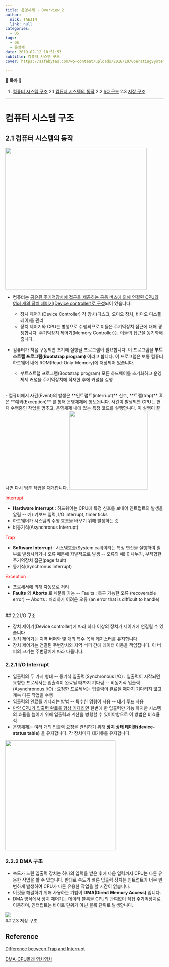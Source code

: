 ```yaml
---
title: 운영체제 - Overview_2
author:
  nick: TAEJIN
  link: null
categories:
  - OS
tags:
  - OS
  - 운영체
date: 2019-02-12 18:51:53
subtitle: 컴퓨터 시스템 구조
cover: https://safebytes.com/wp-content/uploads/2016/10/OperatingSystem-min.jpg

---
```


:book: **목차** :book:

1. [컴퓨터 시스템 구조](#컴퓨터-시스템-구조)
   2.1 [컴퓨터 시스템의 동작](#21-컴퓨터-시스템의-동작)
   2.2 [I/O 구조](#22-io-구조)
   2.3 [저장 구조](#23-저장-구조)

------

# 컴퓨터 시스템 구조

## 2.1 컴퓨터 시스템의 동작

<img style="height:450px; align:center;" src="https://i.imgur.com/8JAIHTg.png">

- 컴퓨터는 <u>공유된 주기억장치에 접근을 제공하는 공통 버스에 의해 연결된 CPU와 여러 개의 장치 제어기(Device controller)로 구성</u>되어 있습니다.

  - 장치 제어기(Device Controller)
    각 장치(디스크, 오디오 장치, 비디오 디스플레이)를 관리
  - 장치 제어기와 CPU는 병행으로 수행되므로 이들은 주기억장치 접근에 대해 경쟁합니다. 주기억장치 제어기(Memory Controller)는 이들의 접근을 동기화해줍니다.

- 컴퓨터가 처음 구동되면 초기에 실행될 프로그램이 필요합니다. 이 프로그램을 **부트스트랩 프로그램(Bootstrap program)** 이라고 합니다. 이 프로그램은 보통 컴퓨터 하드웨어 내에 ROM(Read-Only-Memory)에 저장되어 있습니다.

  - 부트스트랩 프로그램(Bootstrap program)
    모든 하드웨어를 초기화하고 운영체제 커널을 주기억장치에 적재한 후에 커널을 실행


<br>
- 컴퓨터에서 사건(Event)의 발생은 **인트럽트(interrupt)** 신호, **트랩(trap)** 혹은 **예외(Exception)** 를 통해 운영체제에 통보됩니다. 사건이 발생되면 CPU는 현재 수행중인 작업을 멈추고, 운영체제 내에 있는 특정 코드를 실행합니다. 이 실행이 끝나면 다시 멈춘 작업을 재개합니다.

<img height="250px" src="http://pediaa.com/wp-content/uploads/2018/08/Difference-Between-Trap-and-Interrupt_Figure-1.png">

<span style="color:red">Interrupt</span>

- **Hardware Interrupt** : 하드웨어는 CPU에 특정 신호를 보내어 인트럽트의 발생을 알림
  -- 예) 키보드 입력, I/O interrupt, timer ticks
- 하드웨어가 시스템의 수행 흐름을 바꾸기 위해 발생하는 것
- 비동기식(Asynchronus Interrupt)



<span style="color:red">Trap</span>

- **Software Interrupt** : 시스템호출(System call)이라는 특정 연산을 실행하여 일부로 발생시키거나 오류 때문에 자발적으로 발생
  -- 오류의 예) 0 나누기, 부적합한 주기억장치 접근(page fault)
- 동기식(Synchronus Interrupt)



<span style="color:red">Exception</span>

- 프로세서에 의해 자동으로 처리
- **Faults** 와 **Aborts** 로 세분화 가능
  -- Faults : 복구 가능한 오류 (recoverable error)
  -- Aborts : 처리하기 어려운 오류 (an error that is difficult to handle)


<br>
## 2.2 I/O 구조

- 장치 제어기(Device controller)에 따라 하나 이상의 장치가 제이거에 연결될 수 있습니다
- 장치 제어기는 지역 버퍼와 몇 개의 특수 목적 레지스터를 유지합니다
- 장치 제어기는 연결된 주변장치와 지역 버퍼 간에 데이터 이동을 책임집니다. 이 버퍼의 크기는 주변장치에 따라 다릅니다.



### 2.2.1 I/O Interrupt

- 입출력의 두 가지 형태
  -- 동기식 입출력(Synchronous I/O) : 입출력이 시작되면 요청한 프로세서는 입출력이 완료될 때까지 기다림
  -- 비동기식 입출력(Asynchronous I/O) : 요청한 프로세서는 입출력이 완료될 때까지 기다리지 않고 계속 다른 작업을 수행
- 입출력의 완료를 기다리는 방법
  -- 특수한 명령어 사용
  -- 대기 루프 사용
- <u>만약 CPU가 입출력 완료를 항상 기다리면</u> 한번에 한 입출력만 가능
  하지만 시스템의 효율을 높이기 위해 입출력과 계산을 병행할 수 있어야함으로 이 방법은 비효율적
- 운영체제는 여러 개의 입출력 요청을 관리하기 위해 **장치 상태 테이블(device-status table)** 을 유지합니다. 각 장치마다 대기큐를 유지합니다.

<img height="350px" src="https://www.cs.uic.edu/~jbell/CourseNotes/OperatingSystems/images/Chapter13/13_09_DeviceStatusTable.jpg">



### 2.2.2 DMA 구조

- 속도가 느린 입출력 장치는 하나의 입력을 받은 후에 다음 입력까지 CPU는 다른 유용한 작업을 할 수 있습니다.
  반대로 속도가 빠른 입출력 장치는 인트럽트가 너무 빈번하게 발생하여 CPU가 다른 유용한 작업을 할 시간이 없습니다.
- 이것을 해결하기 위해 사용하는 기법이 **DMA(Direct Memory Access)** 입니다.
- DMA 방식에서 장치 제어기는 데이터 블록을 CPU의 관여없이 직접 주기억장치로 이동하며, 인터럽트는 바이트 단위가 아닌 블록 단위로 발생합니다.

<img style="align:center;" src="http://pds17.egloos.com/pds/200910/26/90/c0098890_4ae5a423a7cef.jpg">


<br>
## 2.3 저장 구조







## Reference

[Difference between Trap and Interrupt](http://pediaa.com/difference-between-trap-and-interrupt/)

[DMA-CPU몰래 영차영차](http://recipes.egloos.com/5152867)



<br><br><br>

